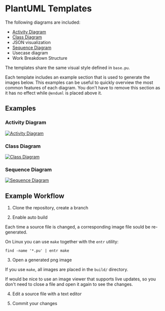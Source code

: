 # PlantUML Templates

The following diagrams are included:
* [Activity Diagram](https://github.com/dmitrvk/diagrams/blob/main/activity.pu)
* [Class Diagram](https://github.com/dmitrvk/diagrams/blob/main/class.pu)
* JSON visualization
* [Sequence Diagram](https://github.com/dmitrvk/diagrams/blob/main/sequence.pu)
* Usecase diagram
* Work Breakdown Structure

The templates share the same visual style defined in `base.pu`.

Each template includes an example section
that is used to generate the images below.
This examples can be useful
to quickly overview the most common features of each diagram.
You don't have to remove this section
as it has no effect while `@enduml` is placed above it.

## Examples

### Activity Diagram

[![Activity Diagram](https://dmitrvk.ml/public/diagrams/activity.png)](https://github.com/dmitrvk/diagrams/blob/main/activity.pu)

### Class Diagram

[![Class Diagram](https://dmitrvk.ml/public/diagrams/class.png)](https://github.com/dmitrvk/diagrams/blob/main/class.pu)

### Sequence Diagram

[![Sequence Diagram](https://dmitrvk.ml/public/diagrams/sequence.png)](https://github.com/dmitrvk/diagrams/blob/main/sequence.pu)

## Example Workflow

1. Clone the repository, create a branch

2. Enable auto build

Each time a source file is changed,
a corresponding image file sould be re-generated.

On Linux you can use `make` together with the `entr` utility:

```
find -name '*.pu' | entr make
```

3. Open a generated png image

If you use `make`, all images are placed in the `build/` directory.

If would be nice to use an image viewer that supports live updates,
so you don't need to close a file and open it again to see the changes.

4. Edit a source file with a text editor

5. Commit your changes
